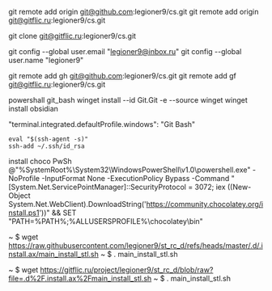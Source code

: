 git remote add origin git@github.com:legioner9/cs.git
git remote add origin git@gitflic.ru:legioner9/cs.git

git clone git@gitflic.ru:legioner9/cs.git

git config --global user.email "legioner9@inbox.ru"
git config --global user.name "legioner9"

git remote add gh git@github.com:legioner9/cs.git
git remote add gf git@gitflic.ru:legioner9/cs.git


powershall git_bash
winget install --id Git.Git -e --source winget
winget install obsidian


"terminal.integrated.defaultProfile.windows": "Git Bash"


    eval "$(ssh-agent -s)"
    ssh-add ~/.ssh/id_rsa

install choco PwSh
@"%SystemRoot%\System32\WindowsPowerShell\v1.0\powershell.exe" -NoProfile -InputFormat None -ExecutionPolicy Bypass -Command "[System.Net.ServicePointManager]::SecurityProtocol = 3072; iex ((New-Object System.Net.WebClient).DownloadString('https://community.chocolatey.org/install.ps1'))" && SET "PATH=%PATH%;%ALLUSERSPROFILE%\chocolatey\bin"

~ $ wget https://raw.githubusercontent.com/legioner9/st_rc_d/refs/heads/master/.d/.install.ax/main_install_stl.sh
~ $ . main_install_stl.sh

~ $ wget https://gitflic.ru/project/legioner9/st_rc_d/blob/raw?file=.d%2F.install.ax%2Fmain_install_stl.sh
~ $ . main_install_stl.sh
